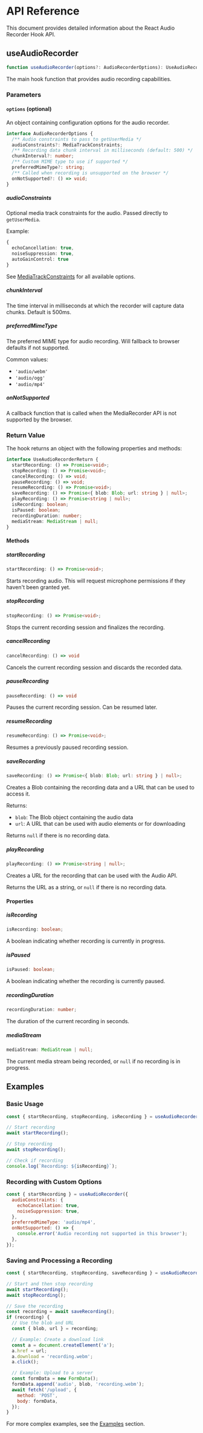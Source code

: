 # API Reference

This document provides detailed information about the React Audio Recorder Hook API.

## useAudioRecorder

```typescript
function useAudioRecorder(options?: AudioRecorderOptions): UseAudioRecorderReturn;
```

The main hook function that provides audio recording capabilities.

### Parameters

#### `options` (optional)

An object containing configuration options for the audio recorder.

```typescript
interface AudioRecorderOptions {
  /** Audio constraints to pass to getUserMedia */
  audioConstraints?: MediaTrackConstraints;
  /** Recording data chunk interval in milliseconds (default: 500) */
  chunkInterval?: number;
  /** Custom MIME type to use if supported */
  preferredMimeType?: string;
  /** Called when recording is unsupported on the browser */
  onNotSupported?: () => void;
}
```

##### audioConstraints

Optional media track constraints for the audio. Passed directly to `getUserMedia`.

Example:

```typescript
{
  echoCancellation: true,
  noiseSuppression: true,
  autoGainControl: true
}
```

See [MediaTrackConstraints](https://developer.mozilla.org/en-US/docs/Web/API/MediaTrackConstraints) for all available options.

##### chunkInterval

The time interval in milliseconds at which the recorder will capture data chunks. Default is 500ms.

##### preferredMimeType

The preferred MIME type for audio recording. Will fallback to browser defaults if not supported.

Common values:

- `'audio/webm'`
- `'audio/ogg'`
- `'audio/mp4'`

##### onNotSupported

A callback function that is called when the MediaRecorder API is not supported by the browser.

### Return Value

The hook returns an object with the following properties and methods:

```typescript
interface UseAudioRecorderReturn {
  startRecording: () => Promise<void>;
  stopRecording: () => Promise<void>;
  cancelRecording: () => void;
  pauseRecording: () => void;
  resumeRecording: () => Promise<void>;
  saveRecording: () => Promise<{ blob: Blob; url: string } | null>;
  playRecording: () => Promise<string | null>;
  isRecording: boolean;
  isPaused: boolean;
  recordingDuration: number;
  mediaStream: MediaStream | null;
}
```

#### Methods

##### startRecording

```typescript
startRecording: () => Promise<void>;
```

Starts recording audio. This will request microphone permissions if they haven't been granted yet.

##### stopRecording

```typescript
stopRecording: () => Promise<void>;
```

Stops the current recording session and finalizes the recording.

##### cancelRecording

```typescript
cancelRecording: () => void
```

Cancels the current recording session and discards the recorded data.

##### pauseRecording

```typescript
pauseRecording: () => void
```

Pauses the current recording session. Can be resumed later.

##### resumeRecording

```typescript
resumeRecording: () => Promise<void>;
```

Resumes a previously paused recording session.

##### saveRecording

```typescript
saveRecording: () => Promise<{ blob: Blob; url: string } | null>;
```

Creates a Blob containing the recording data and a URL that can be used to access it.

Returns:

- `blob`: The Blob object containing the audio data
- `url`: A URL that can be used with audio elements or for downloading

Returns `null` if there is no recording data.

##### playRecording

```typescript
playRecording: () => Promise<string | null>;
```

Creates a URL for the recording that can be used with the Audio API.

Returns the URL as a string, or `null` if there is no recording data.

#### Properties

##### isRecording

```typescript
isRecording: boolean;
```

A boolean indicating whether recording is currently in progress.

##### isPaused

```typescript
isPaused: boolean;
```

A boolean indicating whether the recording is currently paused.

##### recordingDuration

```typescript
recordingDuration: number;
```

The duration of the current recording in seconds.

##### mediaStream

```typescript
mediaStream: MediaStream | null;
```

The current media stream being recorded, or `null` if no recording is in progress.

## Examples

### Basic Usage

```jsx
const { startRecording, stopRecording, isRecording } = useAudioRecorder();

// Start recording
await startRecording();

// Stop recording
await stopRecording();

// Check if recording
console.log(`Recording: ${isRecording}`);
```

### Recording with Custom Options

```jsx
const { startRecording } = useAudioRecorder({
  audioConstraints: {
    echoCancellation: true,
    noiseSuppression: true,
  },
  preferredMimeType: 'audio/mp4',
  onNotSupported: () => {
    console.error('Audio recording not supported in this browser');
  },
});
```

### Saving and Processing a Recording

```jsx
const { startRecording, stopRecording, saveRecording } = useAudioRecorder();

// Start and then stop recording
await startRecording();
await stopRecording();

// Save the recording
const recording = await saveRecording();
if (recording) {
  // Use the blob and URL
  const { blob, url } = recording;

  // Example: Create a download link
  const a = document.createElement('a');
  a.href = url;
  a.download = 'recording.webm';
  a.click();

  // Example: Upload to a server
  const formData = new FormData();
  formData.append('audio', blob, 'recording.webm');
  await fetch('/upload', {
    method: 'POST',
    body: formData,
  });
}
```

For more complex examples, see the [Examples](./examples.md) section.
